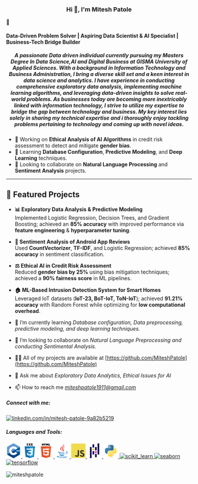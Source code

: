 <h3 align="center">Hi 👋, I'm Mitesh Patole</h1>
🎯 <h4>Data-Driven Problem Solver | Aspiring Data Scientist & AI Specialist | Business-Tech Bridge Builder</h4>
<h5 align="center">A passionate Data driven individual currently pursuing my Masters Degree In Data Science,AI and Digital Business at GISMA University of Applied Sciences. With a background in Information Technology and Business Administration, I bring a diverse skill set and a keen interest in data science and analytics. I have experience in conducting comprehensive exploratory data analysis, implementing machine learning algorithms, and leveraging data-driven insights to solve real-world problems. As businesses today are becoming more inextricably linked with information technology, I strive to utilize my expertise to bridge the gap between technology and business. My key interest lies solely in sharing my technical expertise and i thoroughly enjoy tackling problems pertaining to technology and coming up with novel ideas.</h5>

- 🔭 Working on **Ethical Analysis of AI Algorithms** in credit risk assessment to detect and mitigate **gender bias**.
- 🌱 Learning **Database Configuration**, **Predictive Modeling**, and **Deep Learning** techniques.
- 👯 Looking to collaborate on **Natural Language Processing** and **Sentiment Analysis** projects.

---

## 💼 Featured Projects
- **📊 Exploratory Data Analysis & Predictive Modeling**  
  Implemented Logistic Regression, Decision Trees, and Gradient Boosting; achieved an **85% accuracy** with improved performance via **feature engineering** & **hyperparameter tuning**.
  
- **💬 Sentiment Analysis of Android App Reviews**  
  Used **CountVectorizer**, **TF-IDF**, and Logistic Regression; achieved **85% accuracy** in sentiment classification.

- **⚖ Ethical AI in Credit Risk Assessment**  
  Reduced **gender bias by 25%** using bias mitigation techniques; achieved a **90% fairness score** in ML pipelines.

- **🏠 ML-Based Intrusion Detection System for Smart Homes**  
  Leveraged IoT datasets (**IoT-23, BoT-IoT, ToN-IoT**); achieved **91.21% accuracy** with Random Forest while optimizing for **low computational overhead**.


- 🌱 I’m currently learning *Database configuration, Data preprocessing, predictive modeling, and deep learning techniques.*

- 👯 I’m looking to collaborate on *Natural Language Preprocessing and conducting Sentimental Analysis.*

- 👨‍💻 All of my projects are available at [https://github.com/MiteshPatole](https://github.com/MiteshPatole)

- 💬 Ask me about *Exploratory Data Analytics, Ethical Issues for AI*

- 📫 How to reach me *miteshpatole1911@gmail.com*

<h5 align="left">Connect with me:</h5>
<p align="left">
<a href="https://www.linkedin.com/in/mitesh-patole-9a82b5219" target="blank"><img align="center" src="https://raw.githubusercontent.com/rahuldkjain/github-profile-readme-generator/master/src/images/icons/Social/linked-in-alt.svg" alt="linkedin.com/in/mitesh-patole-9a82b5219" height="30" width="40" /></a>
</p>

<h5 align="left">Languages and Tools:</h5>
<p align="left"> <a href="https://www.w3schools.com/cpp/" target="_blank" rel="noreferrer"> <img src="https://raw.githubusercontent.com/devicons/devicon/master/icons/cplusplus/cplusplus-original.svg" alt="cplusplus" width="40" height="40"/> </a> <a href="https://www.w3schools.com/css/" target="_blank" rel="noreferrer"> <img src="https://raw.githubusercontent.com/devicons/devicon/master/icons/css3/css3-original-wordmark.svg" alt="css3" width="40" height="40"/> </a> <a href="https://www.w3.org/html/" target="_blank" rel="noreferrer"> <img src="https://raw.githubusercontent.com/devicons/devicon/master/icons/html5/html5-original-wordmark.svg" alt="html5" width="40" height="40"/> </a> <a href="https://www.java.com" target="_blank" rel="noreferrer"> <img src="https://raw.githubusercontent.com/devicons/devicon/master/icons/java/java-original.svg" alt="java" width="40" height="40"/> </a> <a href="https://developer.mozilla.org/en-US/docs/Web/JavaScript" target="_blank" rel="noreferrer"> <img src="https://raw.githubusercontent.com/devicons/devicon/master/icons/javascript/javascript-original.svg" alt="javascript" width="40" height="40"/> </a> <a href="https://pandas.pydata.org/" target="_blank" rel="noreferrer"> <img src="https://raw.githubusercontent.com/devicons/devicon/2ae2a900d2f041da66e950e4d48052658d850630/icons/pandas/pandas-original.svg" alt="pandas" width="40" height="40"/> </a> <a href="https://www.python.org" target="_blank" rel="noreferrer"> <img src="https://raw.githubusercontent.com/devicons/devicon/master/icons/python/python-original.svg" alt="python" width="40" height="40"/> </a> <a href="https://scikit-learn.org/" target="_blank" rel="noreferrer"> <img src="https://upload.wikimedia.org/wikipedia/commons/0/05/Scikit_learn_logo_small.svg" alt="scikit_learn" width="40" height="40"/> </a> <a href="https://seaborn.pydata.org/" target="_blank" rel="noreferrer"> <img src="https://seaborn.pydata.org/_images/logo-mark-lightbg.svg" alt="seaborn" width="40" height="40"/> </a> <a href="https://www.tensorflow.org" target="_blank" rel="noreferrer"> <img src="https://www.vectorlogo.zone/logos/tensorflow/tensorflow-icon.svg" alt="tensorflow" width="40" height="40"/> </a> </p>

<p><img align="center" src="https://github-readme-stats.vercel.app/api/top-langs?username=miteshpatole&show_icons=true&locale=en&layout=compact" alt="miteshpatole" /></p>

